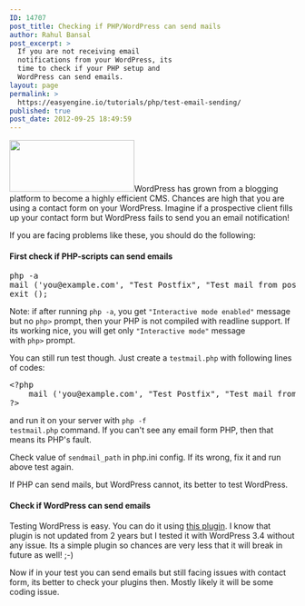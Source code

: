 ```yaml
---
ID: 14707
post_title: Checking if PHP/WordPress can send mails
author: Rahul Bansal
post_excerpt: >
  If you are not receiving email
  notifications from your WordPress, its
  time to check if your PHP setup and
  WordPress can send emails.
layout: page
permalink: >
  https://easyengine.io/tutorials/php/test-email-sending/
published: true
post_date: 2012-09-25 18:49:59
---
```

<a href="https://easyengine.io/series/wordpress-nginx-tutorials/"><img class="alignright size-full wp-image-8712" title="WordPress-NGinx" src="https://easyengine.io/wp-content/uploads/2009/03/NGinx.jpg" alt="" width="220" height="91" /></a>WordPress has grown from a blogging platform to become a highly efficient CMS. Chances are high that you are using a contact form on your WordPress. Imagine if a prospective client fills up your contact form but WordPress fails to send you an email notification!

If you are facing problems like these, you should do the following:
<h4>First check if PHP-scripts can send emails</h4>
<pre>php -a
mail ('you@example.com', "Test Postfix", "Test mail from postfix");
exit ();</pre>
Note: if after running <code>php -a</code>, you get <code>"Interactive mode enabled"</code> message but no <code>php&gt;</code> prompt, then your PHP is not compiled with readline support. If its working nice, you will get only <code>"Interactive mode"</code> message with <code>php&gt;</code> prompt.

You can still run test though. Just create a <code>testmail.php</code> with following lines of codes:
<pre>&lt;?php
    mail ('you@example.com', "Test Postfix", "Test mail from postfix");
?&gt;</pre>
and run it on your server with <code>php -f testmail.php</code> command. If you can't see any email form PHP, then that means its PHP's fault.

Check value of <code>sendmail_path</code> in php.ini config. If its wrong, fix it and run above test again.
<div>If PHP can send mails, but WordPress cannot, its better to test WordPress.</div>
<div>
<h4>Check if WordPress can send emails</h4>
</div>
Testing WordPress is easy. You can do it using <a href="http://wordpress.org/extend/plugins/check-email/">this plugin</a>. I know that plugin is not updated from 2 years but I tested it with WordPress 3.4 without any issue. Its a simple plugin so chances are very less that it will break in future as well! ;-)

Now if in your test you can send emails but still facing issues with contact form, its better to check your plugins then. Mostly likely it will be some coding issue.